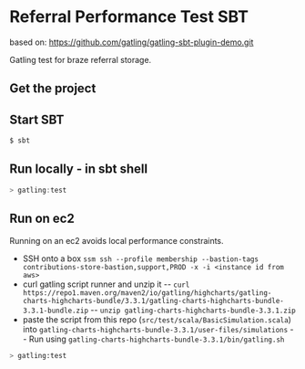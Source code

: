 Referral Performance Test SBT 
=========================
based on:
https://github.com/gatling/gatling-sbt-plugin-demo.git 

Gatling test for braze referral storage. 

Get the project
---------------

Start SBT
---------
```bash
$ sbt
```

Run locally - in sbt shell
-------------------

```sbt shell
> gatling:test
```

Run on ec2
-------------------

Running on an ec2 avoids local performance constraints.

- SSH onto a box
`ssm ssh --profile membership --bastion-tags contributions-store-bastion,support,PROD -x -i <instance id from aws>`
- curl  gatling script runner and unzip it
-- `curl https://repo1.maven.org/maven2/io/gatling/highcharts/gatling-charts-highcharts-bundle/3.3.1/gatling-charts-highcharts-bundle-3.3.1-bundle.zip`
-- `unzip gatling-charts-highcharts-bundle-3.3.1.zip`
- paste the script from this repo (`src/test/scala/BasicSimulation.scala`) into `gatling-charts-highcharts-bundle-3.3.1/user-files/simulations`
-- Run using `gatling-charts-highcharts-bundle-3.3.1/bin/gatling.sh`


```bash
> gatling:test
```


